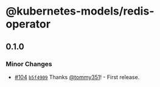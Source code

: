# @kubernetes-models/redis-operator

## 0.1.0

### Minor Changes

- [#104](https://github.com/tommy351/kubernetes-models-ts/pull/104) [`b5f4909`](https://github.com/tommy351/kubernetes-models-ts/commit/b5f4909f7492eee783bea825e6999d276a93d403) Thanks [@tommy351](https://github.com/tommy351)! - First release.
